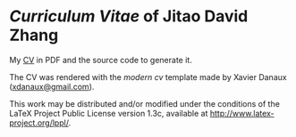 *Curriculum Vitae* of Jitao David Zhang
===

My [CV](./JitaoDavidZhang_CV.pdf) in PDF and the source code to generate it.

The CV was rendered with the *modern cv* template made by Xavier Danaux (xdanaux@gmail.com).

This work may be distributed and/or modified under the conditions of the LaTeX Project Public License version 1.3c, available at http://www.latex-project.org/lppl/.

